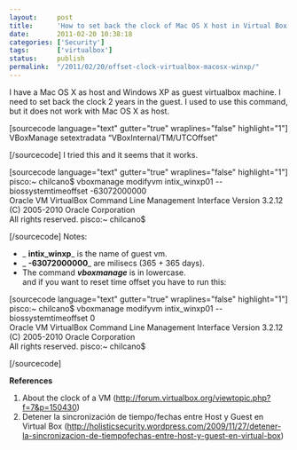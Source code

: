 ```yaml
---
layout:     post
title:      'How to set back the clock of Mac OS X host in Virtual Box'
date:       2011-02-20 10:38:18
categories: ['Security']
tags:       ['virtualbox']
status:     publish 
permalink:  "/2011/02/20/offset-clock-virtualbox-macosx-winxp/"
---
```

I have a Mac OS X as host and Windows XP as guest virtualbox machine. I need to set back the clock 2 years in the guest.
I used to use this command, but it does not work with Mac OS X as host.

[sourcecode language="text" gutter="true" wraplines="false" highlight="1"]  
VBoxManage setextradata <nameVm> “VBoxInternal/TM/UTCOffset” <nanoSeconds>  

[/sourcecode]
I tried this and it seems that it works.

[sourcecode language="text" gutter="true" wraplines="false" highlight="1"]  
pisco:~ chilcano$ vboxmanage modifyvm intix_winxp01 --biossystemtimeoffset -63072000000  
Oracle VM VirtualBox Command Line Management Interface Version 3.2.12  
(C) 2005-2010 Oracle Corporation  
All rights reserved.
pisco:~ chilcano$  

[/sourcecode]
Notes:
* _ **intix_winxp**_ is the name of guest vm.  
* _ **-63072000000**_ are milisecs (365 + 365 days).  
* The command _**vboxmanage**_ is in lowercase.  
and if you want to reset time offset you have to run this:

[sourcecode language="text" gutter="true" wraplines="false" highlight="1"]  
pisco:~ chilcano$ vboxmanage modifyvm intix_winxp01 --biossystemtimeoffset 0  
Oracle VM VirtualBox Command Line Management Interface Version 3.2.12  
(C) 2005-2010 Oracle Corporation  
All rights reserved.
pisco:~ chilcano$  

[/sourcecode]

**References**
1. About the clock of a VM (http://forum.virtualbox.org/viewtopic.php?f=7&p=150430) 
2. Detener la sincronización de tiempo/fechas entre Host y Guest en Virtual Box (http://holisticsecurity.wordpress.com/2009/11/27/detener-la-sincronizacion-de-tiempofechas-entre-host-y-guest-en-virtual-box) 
